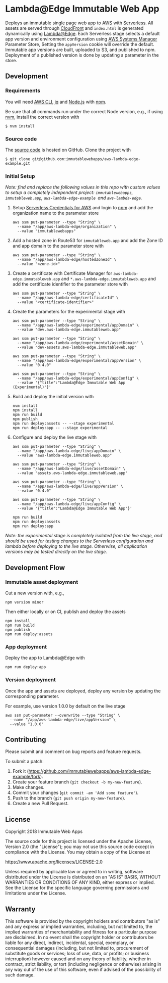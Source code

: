 # Lambda@Edge Immutable Web App

Deploys an immutable single page web app to [AWS] with [Serverless].
All assets are served through [CloudFront]
and `index.html` is generated dynamically using [Lambda@Edge].
Each Serverless stage selects a default app version and environment configuration
using [AWS Systems Manager] Parameter Store,
Setting the `appVersion` cookie will override the default.
Immutable app versions are built, uploaded to S3, and published to npm.
Deployment of a published version is done by updating a parameter in the store.

[AWS Systems Manager]: https://aws.amazon.com/systems-manager/
[AWS]: https://aws.amazon.com/
[CloudFront]: https://aws.amazon.com/cloudfront/
[Lambda@Edge]: https://aws.amazon.com/lambda/edge/
[Serverless]: https://serverless.com/

## Development

### Requirements

You will need [AWS CLI], [jq] and [Node.js] with [npm].

Be sure that all commands run under the correct Node version, e.g.,
if using [nvm], install the correct version with

```
$ nvm install
```

[AWS CLI]: https://aws.amazon.com/cli/
[Node.js]: https://nodejs.org/
[npm]: https://www.npmjs.com/
[nvm]: https://github.com/creationix/nvm
[jq]: https://stedolan.github.io/jq/

### Source code

The [source code] is hosted on GitHub.
Clone the project with

```
$ git clone git@github.com:immutablewebapps/aws-lambda-edge-example.git
```

[source code]: https://github.com/immutablewebapps/aws-lambda-edge-example

### Initial Setup

_Note: find and replace the following values in this repo
with custom values to setup a completely independent project:
`immutablewebapps`, `immutableweb.app`,
`aws-lambda-edge-example `and `aws-lambda-edge`._

1. Setup [Serverless Credentials for AWS] and login to [npm]
   and add the organization name to the parameter store
   ```
   aws ssm put-parameter --type "String" \
     --name "/app/aws-lambda-edge/organization" \
     --value "immutablewebapps"
   ```
2. Add a hosted zone in Route53 for `immutableweb.app` and
   add the Zone ID and app domain to the parameter store with
   ```
   aws ssm put-parameter --type "String" \
     --name "/app/aws-lambda-edge/hostedZoneId" \
     --value "<zone-id>"
   ```
3. Create a certificate with Certificate Manager for
   `aws-lambda-edge.immutableweb.app` and
   `*.aws-lambda-edge.immutableweb.app`
   and add the certificate identifier to the parameter store with
   ```
   aws ssm put-parameter --type "String" \
     --name "/app/aws-lambda-edge/certificateId" \
     --value "<certificate-identifier>"
   ```
4. Create the parameters for the experimental stage with
   ```
   aws ssm put-parameter --type "String" \
     --name "/app/aws-lambda-edge/experimental/appDomain" \
     --value "dev.aws-lambda-edge.immutableweb.app"

   aws ssm put-parameter --type "String" \
     --name "/app/aws-lambda-edge/experimental/assetDomain" \
     --value "dev-assets.aws-lambda-edge.immutableweb.app"

   aws ssm put-parameter --type "String" \
     --name "/app/aws-lambda-edge/experimental/appVersion" \
     --value "0.4.0"

   aws ssm put-parameter --type "String" \
     --name "/app/aws-lambda-edge/experimental/appConfig" \
     --value '{"title":"Lambda@Edge Immutable Web App (Experimental)"}'
   ```
5. Build and deploy the initial version with
   ```
   nvm install
   npm install
   npm run build
   npm publish
   npm run deploy:assets -- --stage experimental
   npm run deploy:app -- --stage experimental
   ```
6. Configure and deploy the live stage with
   ```
   aws ssm put-parameter --type "String" \
     --name "/app/aws-lambda-edge/live/appDomain" \
     --value "aws-lambda-edge.immutableweb.app"

   aws ssm put-parameter --type "String" \
     --name "/app/aws-lambda-edge/live/assetDomain" \
     --value "assets.aws-lambda-edge.immutableweb.app"

   aws ssm put-parameter --type "String" \
     --name "/app/aws-lambda-edge/live/appVersion" \
     --value "0.4.0"

   aws ssm put-parameter --type "String" \
     --name "/app/aws-lambda-edge/live/appConfig" \
     --value '{"title":"Lambda@Edge Immutable Web App"}'

   npm run build
   npm run deploy:assets
   npm run deploy:app
   ```

_Note: the experimental stage is completely isolated from the live stage,
and should be used for testing changes to the Serverless configuration
and lambda before deploying to the live stage.
Otherwise, all application versions may be tested directly on the live stage._

[Serverless Credentials for AWS]: https://serverless.com/framework/docs/providers/aws/guide/credentials/

## Development Flow

### Immutable asset deployment

Cut a new version with, e.g.,

```
npm version minor
```

Then either locally or on CI, publish and deploy the assets

```
npm install
npm run build
npm publish
npm run deploy:assets
```

### App deployment

Deploy the app to Lambda@Edge with

```
npm run deploy:app
```

### Version deployment

Once the app and assets are deployed,
deploy any version by updating the corresponding parameter.

For example, use version 1.0.0 by default on the live stage

```
aws ssm put-parameter --overwrite --type "String" \
  --name "/app/aws-lambda-edge/live/appVersion" \
  --value "1.0.0"
```

## Contributing

Please submit and comment on bug reports and feature requests.

To submit a patch:

1. Fork it (https://github.com/immutablewebapps/aws-lambda-edge-example/fork).
2. Create your feature branch (`git checkout -b my-new-feature`).
3. Make changes.
4. Commit your changes (`git commit -am 'Add some feature'`).
5. Push to the branch (`git push origin my-new-feature`).
6. Create a new Pull Request.

## License

Copyright 2018 Immutable Web Apps

The source code for this project is
licensed under the Apache License, Version 2.0 (the "License");
you may not use this source code except in compliance with the License.
You may obtain a copy of the License at

   https://www.apache.org/licenses/LICENSE-2.0

Unless required by applicable law or agreed to in writing, software
distributed under the License is distributed on an "AS IS" BASIS,
WITHOUT WARRANTIES OR CONDITIONS OF ANY KIND, either express or implied.
See the License for the specific language governing permissions and
limitations under the License.

## Warranty

This software is provided by the copyright holders and contributors "as is" and
any express or implied warranties, including, but not limited to, the implied
warranties of merchantability and fitness for a particular purpose are
disclaimed. In no event shall the copyright holder or contributors be liable for
any direct, indirect, incidental, special, exemplary, or consequential damages
(including, but not limited to, procurement of substitute goods or services;
loss of use, data, or profits; or business interruption) however caused and on
any theory of liability, whether in contract, strict liability, or tort
(including negligence or otherwise) arising in any way out of the use of this
software, even if advised of the possibility of such damage.
